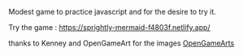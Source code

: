 Modest game to practice javascript and for the desire to try it.

Try the game :
https://sprightly-mermaid-f4803f.netlify.app/

thanks to Kenney and OpenGameArt for the images
[OpenGameArts](https://opengameart.org/content/space-shooter-art)
